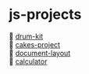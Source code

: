 # js-projects
🎺 [drum-kit](https://github.com/AlexManyakalo/js-projects/tree/drum-kit)  
🍰 [cakes-project](https://github.com/AlexManyakalo/js-projects/tree/cakes-project)  
📃 [document-layout](https://github.com/AlexManyakalo/js-projects/tree/document-layout)  
📱 [calculator](https://github.com/AlexManyakalo/js-projects/tree/calculator?tab=readme-ov-file)
